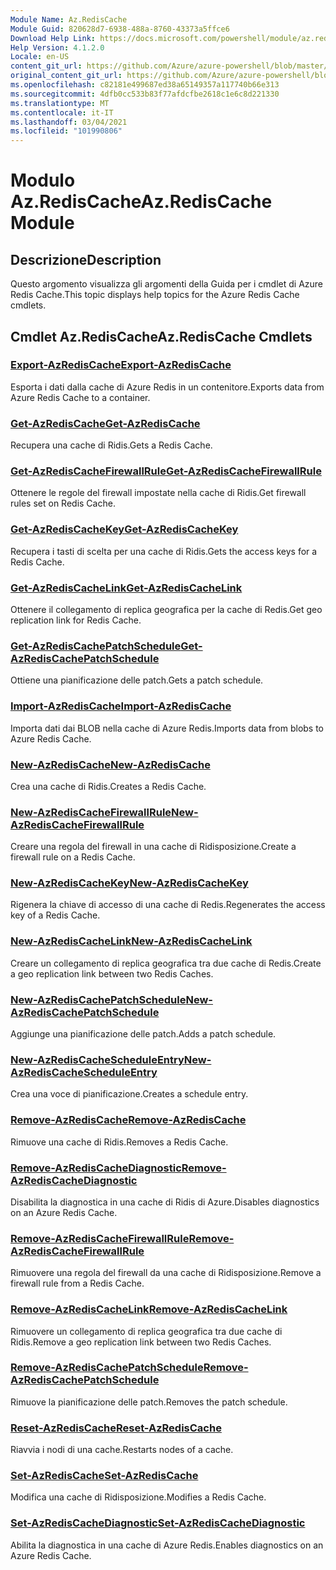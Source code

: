 ```yaml
---
Module Name: Az.RedisCache
Module Guid: 820628d7-6938-488a-8760-43373a5ffce6
Download Help Link: https://docs.microsoft.com/powershell/module/az.rediscache
Help Version: 4.1.2.0
Locale: en-US
content_git_url: https://github.com/Azure/azure-powershell/blob/master/src/RedisCache/RedisCache/help/Az.RedisCache.md
original_content_git_url: https://github.com/Azure/azure-powershell/blob/master/src/RedisCache/RedisCache/help/Az.RedisCache.md
ms.openlocfilehash: c82181e499687ed38a65149357a117740b66e313
ms.sourcegitcommit: 4dfb0cc533b83f77afdcfbe2618c1e6c8d221330
ms.translationtype: MT
ms.contentlocale: it-IT
ms.lasthandoff: 03/04/2021
ms.locfileid: "101990806"
---
```

# <span data-ttu-id="a8d61-101">Modulo Az.RedisCache</span><span class="sxs-lookup"><span data-stu-id="a8d61-101">Az.RedisCache Module</span></span>
## <span data-ttu-id="a8d61-102">Descrizione</span><span class="sxs-lookup"><span data-stu-id="a8d61-102">Description</span></span>
<span data-ttu-id="a8d61-103">Questo argomento visualizza gli argomenti della Guida per i cmdlet di Azure Redis Cache.</span><span class="sxs-lookup"><span data-stu-id="a8d61-103">This topic displays help topics for the Azure Redis Cache cmdlets.</span></span>

## <span data-ttu-id="a8d61-104">Cmdlet Az.RedisCache</span><span class="sxs-lookup"><span data-stu-id="a8d61-104">Az.RedisCache Cmdlets</span></span>
### [<span data-ttu-id="a8d61-105">Export-AzRedisCache</span><span class="sxs-lookup"><span data-stu-id="a8d61-105">Export-AzRedisCache</span></span>](Export-AzRedisCache.md)
<span data-ttu-id="a8d61-106">Esporta i dati dalla cache di Azure Redis in un contenitore.</span><span class="sxs-lookup"><span data-stu-id="a8d61-106">Exports data from Azure Redis Cache to a container.</span></span>

### [<span data-ttu-id="a8d61-107">Get-AzRedisCache</span><span class="sxs-lookup"><span data-stu-id="a8d61-107">Get-AzRedisCache</span></span>](Get-AzRedisCache.md)
<span data-ttu-id="a8d61-108">Recupera una cache di Ridis.</span><span class="sxs-lookup"><span data-stu-id="a8d61-108">Gets a Redis Cache.</span></span>

### [<span data-ttu-id="a8d61-109">Get-AzRedisCacheFirewallRule</span><span class="sxs-lookup"><span data-stu-id="a8d61-109">Get-AzRedisCacheFirewallRule</span></span>](Get-AzRedisCacheFirewallRule.md)
<span data-ttu-id="a8d61-110">Ottenere le regole del firewall impostate nella cache di Ridis.</span><span class="sxs-lookup"><span data-stu-id="a8d61-110">Get firewall rules set on Redis Cache.</span></span>

### [<span data-ttu-id="a8d61-111">Get-AzRedisCacheKey</span><span class="sxs-lookup"><span data-stu-id="a8d61-111">Get-AzRedisCacheKey</span></span>](Get-AzRedisCacheKey.md)
<span data-ttu-id="a8d61-112">Recupera i tasti di scelta per una cache di Ridis.</span><span class="sxs-lookup"><span data-stu-id="a8d61-112">Gets the access keys for a Redis Cache.</span></span>

### [<span data-ttu-id="a8d61-113">Get-AzRedisCacheLink</span><span class="sxs-lookup"><span data-stu-id="a8d61-113">Get-AzRedisCacheLink</span></span>](Get-AzRedisCacheLink.md)
<span data-ttu-id="a8d61-114">Ottenere il collegamento di replica geografica per la cache di Redis.</span><span class="sxs-lookup"><span data-stu-id="a8d61-114">Get geo replication link for Redis Cache.</span></span>

### [<span data-ttu-id="a8d61-115">Get-AzRedisCachePatchSchedule</span><span class="sxs-lookup"><span data-stu-id="a8d61-115">Get-AzRedisCachePatchSchedule</span></span>](Get-AzRedisCachePatchSchedule.md)
<span data-ttu-id="a8d61-116">Ottiene una pianificazione delle patch.</span><span class="sxs-lookup"><span data-stu-id="a8d61-116">Gets a patch schedule.</span></span>

### [<span data-ttu-id="a8d61-117">Import-AzRedisCache</span><span class="sxs-lookup"><span data-stu-id="a8d61-117">Import-AzRedisCache</span></span>](Import-AzRedisCache.md)
<span data-ttu-id="a8d61-118">Importa dati dai BLOB nella cache di Azure Redis.</span><span class="sxs-lookup"><span data-stu-id="a8d61-118">Imports data from blobs to Azure Redis Cache.</span></span>

### [<span data-ttu-id="a8d61-119">New-AzRedisCache</span><span class="sxs-lookup"><span data-stu-id="a8d61-119">New-AzRedisCache</span></span>](New-AzRedisCache.md)
<span data-ttu-id="a8d61-120">Crea una cache di Ridis.</span><span class="sxs-lookup"><span data-stu-id="a8d61-120">Creates a Redis Cache.</span></span>

### [<span data-ttu-id="a8d61-121">New-AzRedisCacheFirewallRule</span><span class="sxs-lookup"><span data-stu-id="a8d61-121">New-AzRedisCacheFirewallRule</span></span>](New-AzRedisCacheFirewallRule.md)
<span data-ttu-id="a8d61-122">Creare una regola del firewall in una cache di Ridisposizione.</span><span class="sxs-lookup"><span data-stu-id="a8d61-122">Create a firewall rule on a Redis Cache.</span></span>

### [<span data-ttu-id="a8d61-123">New-AzRedisCacheKey</span><span class="sxs-lookup"><span data-stu-id="a8d61-123">New-AzRedisCacheKey</span></span>](New-AzRedisCacheKey.md)
<span data-ttu-id="a8d61-124">Rigenera la chiave di accesso di una cache di Redis.</span><span class="sxs-lookup"><span data-stu-id="a8d61-124">Regenerates the access key of a Redis Cache.</span></span>

### [<span data-ttu-id="a8d61-125">New-AzRedisCacheLink</span><span class="sxs-lookup"><span data-stu-id="a8d61-125">New-AzRedisCacheLink</span></span>](New-AzRedisCacheLink.md)
<span data-ttu-id="a8d61-126">Creare un collegamento di replica geografica tra due cache di Redis.</span><span class="sxs-lookup"><span data-stu-id="a8d61-126">Create a geo replication link between two Redis Caches.</span></span>

### [<span data-ttu-id="a8d61-127">New-AzRedisCachePatchSchedule</span><span class="sxs-lookup"><span data-stu-id="a8d61-127">New-AzRedisCachePatchSchedule</span></span>](New-AzRedisCachePatchSchedule.md)
<span data-ttu-id="a8d61-128">Aggiunge una pianificazione delle patch.</span><span class="sxs-lookup"><span data-stu-id="a8d61-128">Adds a patch schedule.</span></span>

### [<span data-ttu-id="a8d61-129">New-AzRedisCacheScheduleEntry</span><span class="sxs-lookup"><span data-stu-id="a8d61-129">New-AzRedisCacheScheduleEntry</span></span>](New-AzRedisCacheScheduleEntry.md)
<span data-ttu-id="a8d61-130">Crea una voce di pianificazione.</span><span class="sxs-lookup"><span data-stu-id="a8d61-130">Creates a schedule entry.</span></span>

### [<span data-ttu-id="a8d61-131">Remove-AzRedisCache</span><span class="sxs-lookup"><span data-stu-id="a8d61-131">Remove-AzRedisCache</span></span>](Remove-AzRedisCache.md)
<span data-ttu-id="a8d61-132">Rimuove una cache di Ridis.</span><span class="sxs-lookup"><span data-stu-id="a8d61-132">Removes a Redis Cache.</span></span>

### [<span data-ttu-id="a8d61-133">Remove-AzRedisCacheDiagnostic</span><span class="sxs-lookup"><span data-stu-id="a8d61-133">Remove-AzRedisCacheDiagnostic</span></span>](Remove-AzRedisCacheDiagnostic.md)
<span data-ttu-id="a8d61-134">Disabilita la diagnostica in una cache di Ridis di Azure.</span><span class="sxs-lookup"><span data-stu-id="a8d61-134">Disables diagnostics on an Azure Redis Cache.</span></span>

### [<span data-ttu-id="a8d61-135">Remove-AzRedisCacheFirewallRule</span><span class="sxs-lookup"><span data-stu-id="a8d61-135">Remove-AzRedisCacheFirewallRule</span></span>](Remove-AzRedisCacheFirewallRule.md)
<span data-ttu-id="a8d61-136">Rimuovere una regola del firewall da una cache di Ridisposizione.</span><span class="sxs-lookup"><span data-stu-id="a8d61-136">Remove a firewall rule from a Redis Cache.</span></span>

### [<span data-ttu-id="a8d61-137">Remove-AzRedisCacheLink</span><span class="sxs-lookup"><span data-stu-id="a8d61-137">Remove-AzRedisCacheLink</span></span>](Remove-AzRedisCacheLink.md)
<span data-ttu-id="a8d61-138">Rimuovere un collegamento di replica geografica tra due cache di Ridis.</span><span class="sxs-lookup"><span data-stu-id="a8d61-138">Remove a geo replication link between two Redis Caches.</span></span>

### [<span data-ttu-id="a8d61-139">Remove-AzRedisCachePatchSchedule</span><span class="sxs-lookup"><span data-stu-id="a8d61-139">Remove-AzRedisCachePatchSchedule</span></span>](Remove-AzRedisCachePatchSchedule.md)
<span data-ttu-id="a8d61-140">Rimuove la pianificazione delle patch.</span><span class="sxs-lookup"><span data-stu-id="a8d61-140">Removes the patch schedule.</span></span>

### [<span data-ttu-id="a8d61-141">Reset-AzRedisCache</span><span class="sxs-lookup"><span data-stu-id="a8d61-141">Reset-AzRedisCache</span></span>](Reset-AzRedisCache.md)
<span data-ttu-id="a8d61-142">Riavvia i nodi di una cache.</span><span class="sxs-lookup"><span data-stu-id="a8d61-142">Restarts nodes of a cache.</span></span>

### [<span data-ttu-id="a8d61-143">Set-AzRedisCache</span><span class="sxs-lookup"><span data-stu-id="a8d61-143">Set-AzRedisCache</span></span>](Set-AzRedisCache.md)
<span data-ttu-id="a8d61-144">Modifica una cache di Ridisposizione.</span><span class="sxs-lookup"><span data-stu-id="a8d61-144">Modifies a Redis Cache.</span></span>

### [<span data-ttu-id="a8d61-145">Set-AzRedisCacheDiagnostic</span><span class="sxs-lookup"><span data-stu-id="a8d61-145">Set-AzRedisCacheDiagnostic</span></span>](Set-AzRedisCacheDiagnostic.md)
<span data-ttu-id="a8d61-146">Abilita la diagnostica in una cache di Azure Redis.</span><span class="sxs-lookup"><span data-stu-id="a8d61-146">Enables diagnostics on an Azure Redis Cache.</span></span>

